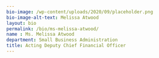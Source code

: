 ```yaml
---
bio-image: /wp-content/uploads/2020/09/placeholder.png
bio-image-alt-text: Melissa Atwood
layout: bio
permalink: /bio/ms-melissa-atwood/
name : Ms. Melissa Atwood
department: Small Business Administration
title: Acting Deputy Chief Financial Officer
---
```

